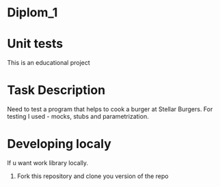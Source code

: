 # Diplom_1
# Unit tests
This is an educational project
# Task Description
Need to test a program that helps to cook a burger at Stellar Burgers.
For testing I used - mocks, stubs and parametrization.
# Developing localy
If u want work library locally.
1. Fork this repository and clone you version of the repo

